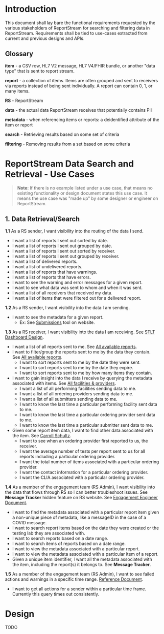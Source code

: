 # Introduction

This document shall lay bare the functional requirements requested by the various stakeholders of ReportStream for 
searching and filtering data in ReportStream. Requirements shall be tied to use-cases extracted from current and 
previous designs and APIs.

## Glossary

**item** - a CSV row, HL7 V2 message, HL7 V4/FHIR bundle, or another "data type" that is sent to report stream.

**report** - a collection of items. Items are often grouped and sent to receivers via reports instead of being sent 
individually. A report can contain 0, 1, or many items.

**RS** - ReportStream

**data** - the actual data ReportStream receives that potentially contains PII

**metadata** - when referencing items or reports: a deidentified attribute of the item or report

**search** - Retrieving results based on some set of criteria

**filtering** - Removing results from a set based on some criteria

# ReportStream Data Search and Retrieval - Use Cases

> **Note:** If there is no example listed under a use case, that means no existing functionality or design document states this use case. It means the use case was "made up" by some designer or engineer on ReportStream.

## 1. Data Retrieval/Search

**1.1** As a RS sender, I want visibility into the routing of the data I send.
- I want a list of reports I sent out sorted by date.
- I want a list of reports I sent out grouped by date.
- I want a list of reports I sent out sorted by receiver.
- I want a list of reports I sent out grouped by receiver.
- I want a list of delivered reports.
- I want a list of undelivered reports.
- I want a list of reports that have warnings.
- I want a list of reports that have errors.
- I want to see the warning and error messages for a given report.
- I want to see what data was sent to whom and when it was sent.
- I want a list of all receivers that received my data.
- I want a list of items that were filtered out for a delivered report.

**1.2** As a RS sender, I want visibility into the data I am sending.
- I want to see the metadata for a given report.
    - Ex: See [Submissions](https://staging.reportstream.cdc.gov/submissions) tool on website.

**1.3** As a RS receiver, I want visibility into the data I am receiving. See 
[STLT Dashboard Design](https://www.figma.com/proto/6mwI5ac6rprACKDzDo4Ady/ReportStream-Workspace-%7C-2023?node-id=995%3A13227&scaling=min-zoom&page-id=496%3A6448&starting-point-node-id=995%3A13227&show-proto-sidebar=1).
- I want a list of all reports sent to me. See
[All available reports](https://www.figma.com/proto/6mwI5ac6rprACKDzDo4Ady/ReportStream-Workspace-%7C-2023?node-id=995%3A13703&scaling=min-zoom&page-id=496%3A6448&starting-point-node-id=995%3A13227&show-proto-sidebar=1).
- I want to filter/group the reports sent to me by the data they contain. See 
[All available reports](https://www.figma.com/proto/6mwI5ac6rprACKDzDo4Ady/ReportStream-Workspace-%7C-2023?node-id=995%3A13703&scaling=min-zoom&page-id=496%3A6448&starting-point-node-id=995%3A13227&show-proto-sidebar=1).
    - I want to sort reports sent to me by the date they were sent.
    - I want to sort reports sent to me by the date they expire.
    - I want to sort reports sent to me by how many items they contain.
- I want to gain insight into the data I receive by querying the metadata associated with items. See 
[All facilities & providers](https://www.figma.com/proto/6mwI5ac6rprACKDzDo4Ady/ReportStream-Workspace-%7C-2023?node-id=995%3A13474&scaling=min-zoom&page-id=496%3A6448&starting-point-node-id=995%3A13227&show-proto-sidebar=1).
    - I want a list of all performing facilities sending data to me.
    - I want a list of all ordering providers sending data to me.
    - I want a list of all submitters sending data to me.
    - I want to know the last time a particular performing facility sent data to me.
    - I want to know the last time a particular ordering provider sent data to me.
    - I want to know the last time a particular submitter sent data to me.
- Given some report item data, I want to find other data associated with the item. See 
[Carroll Schultz](https://www.figma.com/proto/6mwI5ac6rprACKDzDo4Ady/ReportStream-Workspace-%7C-2023?node-id=1081%3A15935&scaling=min-zoom&page-id=496%3A6448&starting-point-node-id=995%3A13227&show-proto-sidebar=1).
    - I want to see when an ordering provider first reported to us, the receiver.
    - I want the average number of tests per report sent to us for all reports including a particular ordering provider.
    - I want the total number of items associated with a particular ordering provider.
    - I want the contact information for a particular ordering provider.
    - I want the CLIA associated with a particular ordering provider.

**1.4** As a member of the engagement team (RS Admin), I want visibility into the data that flows through RS so I can 
better troubleshoot issues. See **Message Tracker** hidden feature on RS website. See 
[Engagement Engineer Document](https://docs.google.com/document/d/18Sk0NxBdn4K_tuMwBbhBdvfDtPjJ3wnEklg6i7taoAE/edit).
- I want to find the metadata associated with a particular report item given a non-unique piece of metadata, like a 
messageID in the case of a COVID message.
- I want to search report items based on the date they were created or the testing lab they are associated with.
- I want to search reports based on a date range.
- I want to search items of reports based on a date range.
- I want to view the metadata associated with a particular report.
- I want to view the metadata associated with a particular item of a report.
- Given a unique item identifier, I want all the metadata associated with the item, including the report(s) it belongs to. See **Message Tracker**.

**1.5** As a member of the engagement team (RS Admin), I want to see failed actions and warnings in a specific 
time range. [Reference Document](https://docs.google.com/document/d/18Sk0NxBdn4K_tuMwBbhBdvfDtPjJ3wnEklg6i7taoAE/edit).
- I want to get all actions for a sender within a particular time frame. Currently this query times out consistently.

# Design

TODO